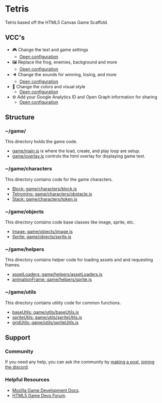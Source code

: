 # Tetris

Tetris based off the HTML5 Canvas Game Scaffold.

## VCC's

- 🎮 Change the text and game settings
    * [Open configuration](#~/.koji/customization/settings.json!visual)
- 🖼️ Replace the frog, enemies, background and more
    * [Open configuration](#~/.koji/customization/images.json!visual)
- 🔈 Change the sounds for winning, losing, and more
    * [Open configuration](#~/.koji/customization/sounds.json!visual)
- 💅 Change the colors and visual style
    * [Open configuration](#~/.koji/customization/colors.json!visual)
- ⚙️ Add your Google Analytics ID and Open Graph information for sharing
    * [Open configuration](#~/.koji/customization/metadata.json!visual)

## Structure
### ~/game/
This directory holds the game code.
- [game/main.js](#~/game/main.js) is where the load, create, and play loop are setup.
- [game/overlay.js](#~/game/overlay.js) controls the html overlay for displaying game text.

### ~/game/characters
This directory contains code for the game characters.
- [Block: game/characters/block.js](#~/game/characters/block.js)
- [Tetromino: game/characters/obstacle.js](#~/game/characters/piece.js)
- [Stack: game/characters/token.js](#~/game/characters/stack.js)

### ~/game/objects
This directory contains code base classes like image, sprite, etc.
- [Image: game/objects/image.js](#~/game/objects/image.js)
- [Sprite: game/objects/sprite.js](#~/game/objects/sprite.js)

### ~/game/helpers
This directory contains helper code for loading assets and and requesting frames.
- [assetLoaders: game/helpers/assetLoaders.js](#~/game/helpers/assetLoaders.js)
- [animationFrame: game/helpers/sprite.js](#~/game/helpers/animationFrame.js)

### ~/game/utils
This directory contains utility code for common functions.
- [baseUtils: game/utils/baseUtils.js](#~/game/utils/baseUtils.js)
- [spriteUtils: game/utils/spriteUtils.js](#~/game/utils/spriteUtils.js)
- [gridUtils: game/utils/spriteUtils.js](#~/game/utils/gridUtils.js)

## Support
### Community
If you need any help, you can ask the community by [making a post](https://gokoji.com/posts), [joining the discord](https://discordapp.com/invite/eQuMJF6).

### Helpful Resources
- [Mozilla Game Development Docs](https://developer.mozilla.org/en-US/docs/Games).
- [HTML5 Game Devs Forum](http://www.html5gamedevs.com/).